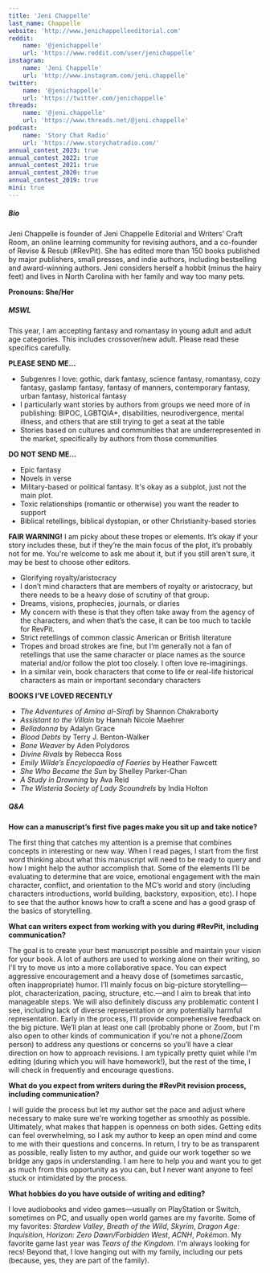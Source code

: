 ```yaml
---
title: 'Jeni Chappelle'
last_name: Chappelle
website: 'http://www.jenichappelleeditorial.com'
reddit:
    name: '@jenichappelle'
    url: 'https://www.reddit.com/user/jenichappelle'
instagram:
    name: 'Jeni Chappelle'
    url: 'http://www.instagram.com/jeni.chappelle'
twitter:
    name: '@jenichappelle'
    url: 'https://twitter.com/jenichappelle'
threads:
    name: '@jeni.chappelle'
    url: 'https://www.threads.net/@jeni.chappelle'
podcast:
    name: 'Story Chat Radio'
    url: 'https://www.storychatradio.com/'
annual_contest_2023: true
annual_contest_2022: true
annual_contest_2021: true
annual_contest_2020: true
annual_contest_2019: true
mini: true
---
```


##### Bio

Jeni Chappelle is founder of Jeni Chappelle Editorial and Writers’ Craft Room, an online learning community for revising authors, and a co-founder of Revise & Resub (#RevPit). She has edited more than 150 books published by major publishers, small presses, and indie authors, including bestselling and award-winning authors. Jeni considers herself a hobbit (minus the hairy feet) and lives in North Carolina with her family and way too many pets.

**Pronouns: She/Her**

##### MSWL

This year, I am accepting fantasy and romantasy in young adult and adult age categories. This includes crossover/new adult. Please read these specifics carefully. 

**PLEASE SEND ME...**
 * Subgenres I love: gothic, dark fantasy, science fantasy, romantasy, cozy fantasy, gaslamp fantasy, fantasy of manners, contemporary fantasy, urban fantasy, historical fantasy
 * I particularly want stories by authors from groups we need more of in publishing: BIPOC, LGBTQIA+, disabilities, neurodivergence, mental illness, and others that are still trying to get a seat at the table
 * Stories based on cultures and communities that are underrepresented in the market, specifically by authors from those communities

**DO NOT SEND ME...**
 * Epic fantasy
 * Novels in verse
 * Military-based or political fantasy. It's okay as a subplot, just not the main plot.
 * Toxic relationships (romantic or otherwise) you want the reader to support
 * Biblical retellings, biblical dystopian, or other Christianity-based stories

**FAIR WARNING!**
I am picky about these tropes or elements. It’s okay if your story includes these, but if they’re the main focus of the plot, it’s probably not for me. You're welcome to ask me about it, but if you still aren't sure, it may be best to choose other editors. 

 * Glorifying royalty/aristocracy
  * I don’t mind characters that are members of royalty or aristocracy, but there needs to be a heavy dose of scrutiny of that group. 
 * Dreams, visions, prophecies, journals, or diaries 
  * My concern with these is that they often take away from the agency of the characters, and when that’s the case, it can be too much to tackle for RevPit. 
 * Strict retellings of common classic American or British literature 
  * Tropes and broad strokes are fine, but I’m generally not a fan of retellings that use the same character or place names as the source material and/or follow the plot too closely. I often love re-imaginings. 
 * In a similar vein, book characters that come to life or real-life historical characters as main or important secondary characters 
 
**BOOKS I’VE LOVED RECENTLY**
 * _The Adventures of Amina al-Sirafi_ by Shannon Chakraborty
 * _Assistant to the Villain_ by Hannah Nicole Maehrer
 * _Belladonna_ by Adalyn Grace
 * _Blood Debts_ by Terry J. Benton-Walker
 * _Bone Weaver_ by Aden Polydoros
 * _Divine Rivals_ by Rebecca Ross
 * _Emily Wilde’s Encyclopaedia of Faeries_ by Heather Fawcett
 * _She Who Became the Sun_ by Shelley Parker-Chan
 * _A Study in Drowning_ by Ava Reid	
 * _The Wisteria Society of Lady Scoundrels_ by India Holton

##### Q&A

**How can a manuscript’s first five pages make you sit up and take notice?** 

The first thing that catches my attention is a premise that combines concepts in interesting or new way. When I read pages, I start from the first word thinking about what this manuscript will need to be ready to query and how I might help the author accomplish that. Some of the elements I’ll be evaluating to determine that are voice, emotional engagement with the main character, conflict, and orientation to the MC’s world and story (including characters introductions, world building, backstory, exposition, etc). I hope to see that the author knows how to craft a scene and has a good grasp of the basics of storytelling. 

**What can writers expect from working with you during #RevPit, including communication?**

The goal is to create your best manuscript possible and maintain your vision for your book. A lot of authors are used to working alone on their writing, so I'll try to move us into a more collaborative space. You can expect aggressive encouragement and a heavy dose of (sometimes sarcastic, often inappropriate) humor. I’ll mainly focus on big-picture storytelling—plot, characterization, pacing, structure, etc.—and I aim to break that into manageable steps. We will also definitely discuss any problematic content I see, including lack of diverse representation or any potentially harmful representation. Early in the process, I’ll provide comprehensive feedback on the big picture. We’ll plan at least one call (probably phone or Zoom, but I'm also open to other kinds of communication if you're not a phone/Zoom person) to address any questions or concerns so you’ll have a clear direction on how to approach revisions. I am typically pretty quiet while I'm editing (during which you will have homework!), but the rest of the time, I will check in frequently and encourage questions. 

**What do you expect from writers during the #RevPit revision process, including communication?**

I will guide the process but let my author set the pace and adjust where necessary to make sure we're working together as smoothly as possible. Ultimately, what makes that happen is openness on both sides. Getting edits can feel overwhelming, so I ask my author to keep an open mind and come to me with their questions and concerns. In return, I try to be as transparent as possible, really listen to my author, and guide our work together so we bridge any gaps in understanding. I am here to help you and want you to get as much from this opportunity as you can, but I never want anyone to feel stuck or intimidated by the process.

**What hobbies do you have outside of writing and editing?**

I love audiobooks and video games—usually on PlayStation or Switch, sometimes on PC, and usually open world games are my favorite. Some of my favorites: _Stardew Valley_, _Breath of the Wild_, _Skyrim_, _Dragon Age: Inquisition_, _Horizon: Zero Dawn/Forbidden West_, _ACNH_, _Pokémon_. My favorite game last year was _Tears of the Kingdom_. I'm always looking for recs! Beyond that, I love hanging out with my family, including our pets (because, yes, they are part of the family).
